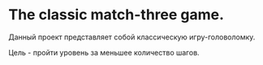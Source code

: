 # The classic match-three game.
Данный проект представляет собой классическую игру-головоломку.

Цель - пройти уровень за меньшее количество шагов.
